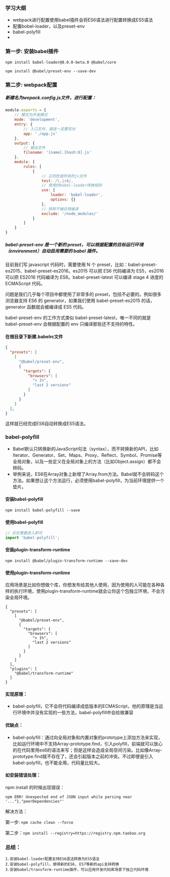 ### 学习大纲

- webpack进行配置使用babel插件会将ES6语法进行配置转换成ES5语法
- 配置bobel-loader，以及preset-env
- babel-polyfill
-

### 第一步: 安装babel插件

```
npm install babel-loader@8.0.0-beta.0 @babel/core

npm install @babel/preset-env --save-dev
```


### 第二步: webpack配置

##### 新建名为wepack.config.js文件，进行配置：

```js
module.exports = {
    // 模式为开发模式
    mode: 'development',
    entry: {
        // 入口文件，路径一定要写对
        app: './app.js'
    },
    output: {
        // 输出文件
        filename: '[name].[hash:8].js'
    },
    module: {
        rules: [
            {
                // 正则检查所有的js文件
                test: /\.js$/,
                // 使用的babel-loader转换规则
                use: {
                    loader: 'babel-loader',
                    options: {}
                },
                // 排除不被应用编译
                exclude: '/node_modules/'
            }
        ]
    }
}
```

##### babel-preset-env 是一个新的 preset，可以根据配置的目标运行环境（environment）自动启用需要的 babel 插件。

目前我们写 javascript 代码时，需要使用 N 个 preset，比如：babel-preset-es2015、babel-preset-es2016。es2015 可以把 ES6 代码编译为 ES5，es2016 可以把 ES2016 代码编译为 ES6。babel-preset-latest 可以编译 stage 4 进度的 ECMAScript 代码。

问题是我们几乎每个项目中都使用了非常多的 preset，包括不必要的。例如很多浏览器支持 ES6 的 generator，如果我们使用 babel-preset-es2015 的话，generator 函数就会被编译成 ES5 代码。

babel-preset-env 的工作方式类似 babel-preset-latest，唯一不同的就是 babel-preset-env 会根据配置的 env 只编译那些还不支持的特性。

#### 在根目录下新建.babelrc文件

```json
{
  "presets": [
    [
      "@babel/preset-env",
      {
        "targets": {
          "browsers": [
            "> 1%",
            "last 2 versions"
          ]
        }
      }
    ]
  ],
}
```

这样就已经完成ES6自动转换成ES5语法。


### babel-polyfill

- Babel默认只转换新的JavaScript句法（syntax），而不转换新的API，比如Iterator、Generator、Set、Maps、Proxy、Reflect、Symbol、Promise等全局对象，以及一些定义在全局对象上的方法（比如Object.assign）都不会转码。
- 举例来说，ES6在Array对象上新增了Array.from方法。Babel就不会转码这个方法。如果想让这个方法运行，必须使用babel-polyfill，为当前环境提供一个垫片。

#### 安装babel-polyfill

```
npm install babel-polyfill --save
```

#### 使用babel-polyfill

```js
// 仅仅需要进入即可
import 'babel-polyfill';
```

#### 安装plugin-transform-runtime

```
npm install @babel/plugin-transform-runtime --save-dev
```

#### 使用plugin-transform-runtime

应用场景是比如你想做个库，你想发布给其他人使用，因为使用的人可能在各种各样的执行环境，使用plugin-transform-runtime就会让你这个包独立环境，不会污染全局环境。

```
{
  "presets": [
    [
      "@babel/preset-env",
      {
        "targets": {
          "browsers": [
            "> 1%",
            "last 2 versions"
          ]
        }
      }
    ]
  ],
  "plugins": [
    "@babel/transform-runtime"
  ]
}
```

#### 实现原理：
- babel-polyfill，它不会将代码编译成低版本的ECMAScript，他的原理是当运行环境中并没有实现的一些方法，babel-polyfill中会给做兼容


#### 优缺点：
- babel-polyfill：通过向全局对象和内置对象的prototype上添加方法来实现，比如运行环境中不支持Array-prototype.find，引入polyfill，前端就可以放心的在代码里用es6的语法来写；但是这样会造成全局空间污染。比如像Array-prototype.find就不存在了，还会引起版本之前的冲突。不过即便是引入babel-polyfill，也不能全用，代码量比较大。



#### 如安装错误处理：

npm install 的时候出现错误：

```
npm ERR! Unexpected end of JSON input while parsing near '..."},"peerDependencies"'
```

解决方法：

第一步: `npm cache clean --force`

第二步：`npm install --registry=https://registry.npm.taobao.org
`

### 总结：

```
1.安装babel-loader配置支持ES6语法转换为ES5语法
2.安装babel-polyfill，使得新的ES6, ES7等新的api支持转换
3.安装babel/transform-runtime插件，可以应用开发代码库场景下独立代码环境
```
